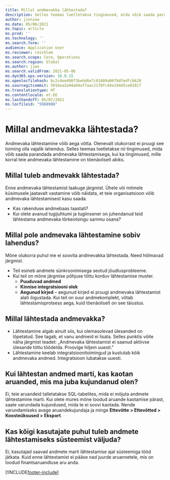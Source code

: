 ```yaml
---
title: Millal andmevakka lähtestada?
description: Selles teemas loetletakse tingimused, mida võib saada parandada andmevaka lähtestamisega, ja tingimused, mille korral teie andmevaka lähtestamine on tõenäoliselt abiks.
author: jinniew
ms.date: 05/06/2021
ms.topic: article
ms.prod: ''
ms.technology: ''
ms.search.form: ''
audience: Application User
ms.reviewer: roschlom
ms.search.scope: Core, Operations
ms.search.region: Global
ms.author: jiwo
ms.search.validFrom: 2021-05-06
ms.dyn365.ops.version: 10.0.15
ms.openlocfilehash: bc2c4ee490f3bebd6e7c91609a06f8dfedfcb628
ms.sourcegitcommit: 5916ea2a94ab9af7aac21f0fc44e194d5ce82917
ms.translationtype: HT
ms.contentlocale: et-EE
ms.lasthandoff: 05/07/2021
ms.locfileid: "5988988"
---
```

# <a name="when-to-reset-a-data-mart"></a>Millal andmevakka lähtestada?

Andmevaka lähtestamine võib aega võtta. Olenevalt olukorrast ei pruugi see toiming olla vajalik lahendus. Selles teemas loetletakse nii tingimused, mida võib saada parandada andmevaka lähtestamisega, kui ka tingimused, mille korral teie andmevaka lähtestamine on tõenäoliselt abiks.  

## <a name="when-do-i-need-to-do-a-data-mart-reset"></a>Millal tuleb andmevakk lähtestada?
Enne andmevaka lähtestamist laakuge järgmist. Ühele või mitmele küsimusele jaatavalt vastamine võib näidata, et teie organisatsioon võib andmevaka lähtestamisest kasu saada.

- Kas rakenduse andmebaas taastati?
- Kui olete avanud tugijuhtumi ja tugiinsener on juhendanud teid lähtestama andmevaka tõrkeotsingu sammu osana?
 
## <a name="when-is-it-not-appropriate-to-reset-a-data-mart"></a>Millal pole andmevaka lähtestamine sobiv lahendus?
Mõne olukorra puhul me ei soovita andmevakka lähtestada. Need hõlmavad järgmist. 

- Teil esineb andmete sünkroonimisega seotud jõudlusprobleeme. 
- Kui teil on mõne järgmise põhjuse tõttu korduv lähtestamise muster. 
  - **Puuduvad andmed** 
  - **Kinnise integratsiooni olek** 
  - **Aegunud kirjed** – aegunud kirjed ei pruugi andmevaka lähtestamist alati õigustada. Kui teil on suur andmekomplekt, võtab lähtestamisprotsess aega, kuid tõenäoliselt on see täiustus.
 
## <a name="what-is-a-data-mart-reset"></a>Millal lähtestada andmevakka?
- Lähtestamine algab ainult siis, kui olemasolevad ülesanded on lõpetatud. See tagab, et vanu andmeid ei lisata. Selles punktis võite näha järgmist teadet: „Andmevaka lähtestamist ei saanud aktiivse ülesande tõttu töödelda. Proovige hiljem uuesti.”
- Lähtestamine keelab integratsioonitoimingud ja kustutab kõik andmevaka andmed. Integratsioon lubatakse uuesti.

## <a name="if-i-reset-the-data-mart-will-i-lose-reports-that-ive-already-designed"></a>Kui lähtestan andmed marti, kas kaotan aruanded, mis ma juba kujundanud olen? 
Ei, teie aruandeid talletatakse SQL-tabelites, mida ei mõjuta andmete lähtestamine marti. Kui olete mures mõne loodud aruande kaotamise pärast, saate varundada kujundused, mida te ei soovi kaotada. Nende varundamiseks avage aruandekujundaja ja minge **Ettevõtte > Ettevõtted > Koosteüksused > Eksport**.
 
## <a name="is-it-necessary-for-all-users-to-exit-the-system-to-reset-the-data-mart"></a>Kas kõigi kasutajate puhul tuleb andmete lähtestamiseks süsteemist väljuda?
Ei, kasutajad saavad andmete marti lähtestamise ajal süsteemiga tööd jätkata. Kuid enne lähtestamist ei pääse nad juurde aruannetele, mis on loodud finantsaruandluse aru anda. 

[!INCLUDE[footer-include](../../../includes/footer-banner.md)]
